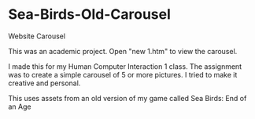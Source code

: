 # Sea-Birds-Old-Carousel
Website Carousel

This was an academic project. Open "new 1.htm" to view the carousel.

I made this for my Human Computer Interaction 1 class. The assignment was
to create a simple carousel of 5 or more pictures. I tried to make it
creative and personal.

This uses assets from an old version of my game called Sea Birds: End of an Age

